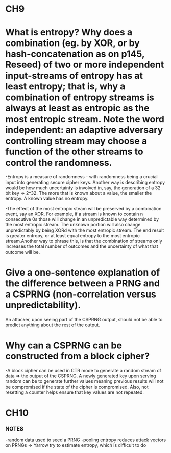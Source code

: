 # CH9
# What is entropy? Why does a combination (eg. by XOR, or by hash-concatenation as on p145, Reseed) of two or more independent input-streams of entropy has at least entropy; that is, why a combination of entropy streams is always at least as entropic as the most entropic stream.                 Note the word independent: an adaptive adversary controlling stream  may choose a function of the other streams to control the randomness.
-Entropy is a measure of randomness - with randomness being a crucial input into generating secure cipher keys. Another way is describing entropy would be how much uncertainty is involved in, say, the generation of a 32 bit key => 2^32. The more that is known about a value, the smaller the entropy. A known value has no entropy.

-The effect of the most entropic steam will be preserved by a combination event, say an XOR. For example, if a stream is known to contain n consecutive 0s those will change in an unpredictable way determined by the most entropic stream. The unknown portion will also change unpredictably by being XORd with the most entropic stream. The end result is greater entropy, or at least equal entropy to the most entropic stream.Another way to phrase this, is that the combination of streams only increases the total number of outcomes and the uncertainty of what that outcome will be.

# Give a one-sentence explanation of the difference between a PRNG and a CSPRNG (non-correlation versus unpredictability). 
An attacker, upon seeing part of the CSPRNG output, should not be able to predict anything about the rest of the output.

# Why can a CSPRNG can be constructed from a block cipher?
-A block cipher can be used in CTR mode to generate a random stream of data => the output of the CSPRNG. A newly generated key upon serving random can be to generate further values meaning previous results will not be compromised if the state of the cipher is compromised. Also, not resetting a counter helps ensure that key values are not repeated.


# CH10

### NOTES
-random data used to seed a PRNG
-pooling entropy reduces attack vectors on PRNGs => Yarrow try to estimate entropy, which is difficult to do
